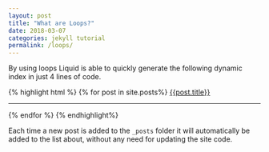 ```yaml
---
layout: post
title: "What are Loops?"
date: 2018-03-07
categories: jekyll tutorial
permalink: /loops/
---
```


By using loops Liquid is able to quickly generate the following dynamic index in just 4 lines of code.

{% highlight html %}
	{% for post in site.posts%}
		<a href="{{post.url}}">{{post.title}}</a>
		<br/><hr>
	{% endfor %}
{% endhighlight%}

Each time a new post is added to the `_posts` folder it will automatically be added to the list about, without any need for updating the site code.